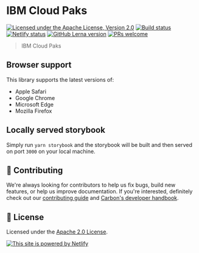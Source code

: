 # IBM Cloud Paks

[![Licensed under the Apache License, Version 2.0](https://img.shields.io/badge/license-Apache--2.0-blue.svg)](https://github.com/carbon-design-system/ibm-cloud-paks/blob/master/LICENSE)
[![Build status](https://github.com/carbon-design-system/ibm-cloud-paks/workflows/ci/badge.svg)](https://github.com/carbon-design-system/ibm-cloud-paks/actions?query=workflow%3Aci)
[![Netlify status](https://img.shields.io/netlify/19d81e71-7987-4124-8a3a-36e051486e6b)](https://app.netlify.com/sites/ibm-cloud-paks/deploys)
[![GitHub Lerna version](https://img.shields.io/github/lerna-json/v/carbon-design-system/ibm-cloud-paks)](https://lerna.js.org)
[![PRs welcome](https://img.shields.io/badge/PRs-welcome-brightgreen)](https://github.com/carbon-design-system/ibm-cloud-paks/blob/master/.github/CONTRIBUTING.md)

> IBM Cloud Paks

## Browser support

This library supports the latest versions of:

- Apple Safari
- Google Chrome
- Microsoft Edge
- Mozilla Firefox

## Locally served storybook
Simply run `yarn storybook` and the storybook will be built and then served on port `3000` on your local machine.

## 🙌 Contributing

We're always looking for contributors to help us fix bugs, build new features,
or help us improve documentation. If you're interested, definitely check out our
[contributing guide](https://github.com/carbon-design-system/ibm-cloud-paks/blob/master/.github/CONTRIBUTING.md)
and
[Carbon's developer handbook](https://github.com/carbon-design-system/carbon/blob/master/docs/developer-handbook.md).

## 📝 License

Licensed under the
[Apache 2.0 License](https://github.com/carbon-design-system/ibm-cloud-paks/blob/master/LICENSE).

[![This site is powered by Netlify](https://www.netlify.com/img/global/badges/netlify-color-accent.svg)](https://www.netlify.com)
